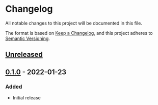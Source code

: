 # Changelog

All notable changes to this project will be documented in this file.

The format is based on [Keep a Changelog](https://keepachangelog.com/en/1.0.0/),
and this project adheres to [Semantic Versioning](https://semver.org/spec/v2.0.0.html).

## [Unreleased]

## [0.1.0] - 2022-01-23

### Added
- Initial release

[unreleased]: https://github.com/jmgilman/bapi/compare/v0.1.0...HEAD
[0.1.0]: https://github.com/jmgilman/bapi/releases/tag/v0.1.0